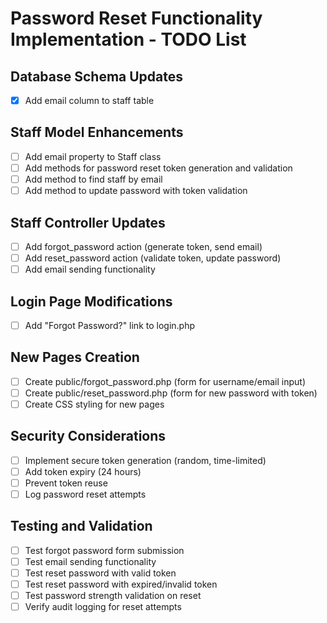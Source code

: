 # Password Reset Functionality Implementation - TODO List

## Database Schema Updates
- [x] Add email column to staff table

## Staff Model Enhancements
- [ ] Add email property to Staff class
- [ ] Add methods for password reset token generation and validation
- [ ] Add method to find staff by email
- [ ] Add method to update password with token validation

## Staff Controller Updates
- [ ] Add forgot_password action (generate token, send email)
- [ ] Add reset_password action (validate token, update password)
- [ ] Add email sending functionality

## Login Page Modifications
- [ ] Add "Forgot Password?" link to login.php

## New Pages Creation
- [ ] Create public/forgot_password.php (form for username/email input)
- [ ] Create public/reset_password.php (form for new password with token)
- [ ] Create CSS styling for new pages

## Security Considerations
- [ ] Implement secure token generation (random, time-limited)
- [ ] Add token expiry (24 hours)
- [ ] Prevent token reuse
- [ ] Log password reset attempts

## Testing and Validation
- [ ] Test forgot password form submission
- [ ] Test email sending functionality
- [ ] Test reset password with valid token
- [ ] Test reset password with expired/invalid token
- [ ] Test password strength validation on reset
- [ ] Verify audit logging for reset attempts
